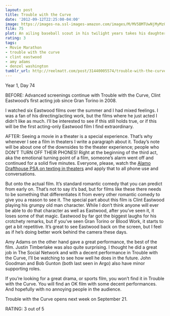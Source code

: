 ```yaml
---
layout: post
title: Trouble with the Curve
date: '2012-09-12T22:25:00-04:00'
image: https://images-na.ssl-images-amazon.com/images/M/MV5BMTUwNjMyMzQ3M15BMl5BanBnXkFtZTcwMjcwNDMyOA@@._V1_UX182_CR0,0,182,268_AL_.jpg 
film: 75
plot: An ailing baseball scout in his twilight years takes his daughter along for one last recruiting trip.
rating: 3
tags:
- Movie Marathon
- trouble with the curve
- clint eastwood
- amy adams
- denzel washington
tumblr_url: http://reelmatt.com/post/31440005574/trouble-with-the-curve
---
```

Year 1, Day 74

BEFORE: Advanced screenings continue with Trouble with the Curve, Clint Eastwood’s first acting job since Gran Torino in 2008.

I watched six Eastwood films over the summer and I had mixed feelings. I was a fan of his directing/acting work, but the films where he just acted I didn’t like as much. I’ll be interested to see if this still holds true, or if this will be the first acting-only Eastwood film I find extraordinary.

AFTER: Seeing a movie in a theater is a special experience. That’s why whenever I see a film in theaters I write a paragraph about it. Today’s note will be about one of the downsides to the theater experience; people who DON’T TURN OFF THEIR PHONES! Right at the beginning of the third act, aka the emotional turning point of a film, someone’s alarm went off and continued for a solid five minutes. Everyone, please, watch the [Alamo Drafthouse PSA on texting in theaters][1] and apply that to all phone use and conversations.

But onto the actual film. It’s standard romantic comedy that you can predict from early on. That’s not to say it’s bad, but for films like these there needs to be something that differentiates it from every other romantic comedy to give you a reason to see it. The special part about this film is Clint Eastwood playing his grumpy old man character. While I don’t think anyone will ever be able to do that character as well as Eastwood, after you’ve seen it, it loses some of that magic. Eastwood by far got the biggest laughs for his crotchety remarks, but if you’ve seen Gran Torino or Blood Work, it starts to get a bit repetitive. It’s great to see Eastwood back on the screen, but I feel as if he’s doing better work behind the camera these days.

Amy Adams on the other hand gave a great performance, the best of the film. Justin Timberlake was also quite surprising. I thought he did a great job in The Social Network and with a decent performance in Trouble with the Curve, I’ll be watching to see how well he does in the future. John Goodman and Bob Gunton (both last seen in Argo) also have minor supporting roles.

If you’re looking for a great drama, or sports film, you won’t find it in Trouble with the Curve. You will find an OK film with some decent performances. And hopefully with no annoying people in the audience.

Trouble with the Curve opens next week on September 21.

RATING: 3 out of 5

[1]: https://www.youtube.com/watch?v=1L3eeC2lJZs